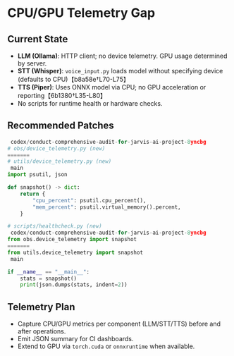 # CPU/GPU Telemetry Gap

## Current State
- **LLM (Ollama)**: HTTP client; no device telemetry. GPU usage determined by server.
- **STT (Whisper)**: `voice_input.py` loads model without specifying device (defaults to CPU)【b8a58e†L70-L75】
- **TTS (Piper)**: Uses ONNX model via CPU; no GPU acceleration or reporting【6b1380†L35-L80】
- No scripts for runtime health or hardware checks.

## Recommended Patches
```python
 codex/conduct-comprehensive-audit-for-jarvis-ai-project-8yncbg
# obs/device_telemetry.py (new)
=======
# utils/device_telemetry.py (new)
 main
import psutil, json

def snapshot() -> dict:
    return {
        "cpu_percent": psutil.cpu_percent(),
        "mem_percent": psutil.virtual_memory().percent,
    }
```
```python
# scripts/healthcheck.py (new)
 codex/conduct-comprehensive-audit-for-jarvis-ai-project-8yncbg
from obs.device_telemetry import snapshot
=======
from utils.device_telemetry import snapshot
 main

if __name__ == "__main__":
    stats = snapshot()
    print(json.dumps(stats, indent=2))
```

## Telemetry Plan
- Capture CPU/GPU metrics per component (LLM/STT/TTS) before and after operations.
- Emit JSON summary for CI dashboards.
- Extend to GPU via `torch.cuda` or `onnxruntime` when available.

